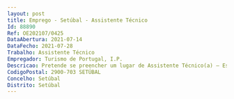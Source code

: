 ```yaml
--- 
layout: post
title: Emprego - Setúbal - Assistente Técnico
Id: 88890
Ref: OE202107/0425
DataAbertura: 2021-07-14
DataFecho: 2021-07-28
Trabalho: Assistente Técnico
Empregador: Turismo de Portugal, I.P.
Descricao: Pretende se preencher um lugar de Assistente Técnico(a) – Escola de Hotelaria e Turismo de Setúbal, com recurso ao mecanismo de mobilidade interna, para o desempenho das seguintes funções •	Responsável pela receção, organização e validação dos pedidos de apoios sociais de alunos ao abrigo do regulamento de Apoios Sociais em vigor  •	Inserção e validação das despesas de reembolso dos alunos no âmbito do processo de Apoios Sociais  •	Emissão da nota de honorários e processamento mensal de salários através da plataforma dos Recursos Humanos •	Organizar e executar os procedimentos administrativos estipulados na unidade orgânica (inserção registo documental em Q2, gestão seguros alunos, elaboração de contratos alunos e formadores, entre outros)  •	Gestão de processos e validação de documentação de alunos na plataforma de gestão escolar (Portal Escolas) e de formadores na plataforma de Recursos Humanos  •	Gestão de sumários, reabertura de aulas, criação de horários   plataforma de gestão escolar (Portal Escolas)  •	Elaboração de report mensal com o total da carga horária lecionada por curso, turma e módulo  •	Atendimento ao público  •	Emissão de declarações, certificados e diplomas •	Apoio à Direção da Escola e equipa pedagógica.
CodigoPostal: 2900-703 SETÚBAL
Concelho: Setúbal
Distrito: Setúbal
--- 
```

